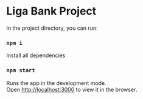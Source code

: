 # Liga Bank Project

In the project directory, you can run:

### `npm i`

Install all dependencies

### `npm start`

Runs the app in the development mode.\
Open [http://localhost:3000](http://localhost:3000) to view it in the browser.

